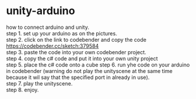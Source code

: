 # unity-arduino
how to connect arduino and unity. <br>
step 1. set up your arduino as on the pictures. <br>
step 2. click on the link to codebender and copy the code https://codebender.cc/sketch:379584 <br>
step 3. paste the code into your own codebender project. <br>
step 4. copy the c# code and put it into your own unity project <br>
step 5. place the c# code onto a cube <breaks>
step 6. run yhe code on your arduino in codebender (warning do not play the unityscene at the same time because it wil say that the specified port in already in use). <br>
step 7. play the unityscene. <br>
step 8. enjoy. <br>
